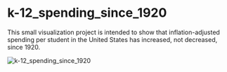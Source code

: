 # k-12_spending_since_1920

This small visualization project is intended to show that inflation-adjusted spending per student in the United States has increased, not decreased, since 1920. 

![k-12_spending_since_1920](allanxwheeler.github.com/images/k-12_spending_since_1920/k-12_spending_since_1920.png)
